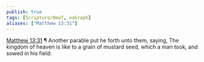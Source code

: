 ```yaml
---
publish: true
tags: [Scripture/NewT, noGraph]
aliases: ["Matthew 13:31"]
---
```

[Matthew 13:31](https://churchofjesuschrist.org/study/scriptures/nt/matt/13?lang=eng&id=p31#p31) ¶ Another parable put he forth unto them, saying, The kingdom of heaven is like to a grain of mustard seed, which a man took, and sowed in his field:
